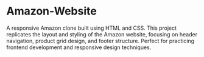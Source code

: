 # Amazon-Website
A responsive Amazon clone built using HTML and CSS. This project replicates the layout and styling of the Amazon website, focusing on header navigation, product grid design, and footer structure. Perfect for practicing frontend development and responsive design techniques.  
